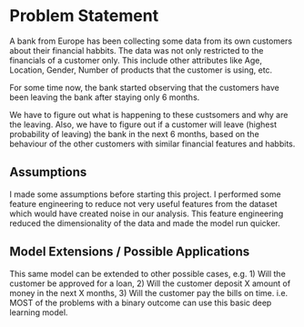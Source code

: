 # Problem Statement

A bank from Europe has been collecting some data from its own customers about their financial habbits. The data was not only restricted to the financials of a customer only. This include other attributes like Age, Location, Gender, Number of products that the customer is using, etc.

For some time now, the bank started observing that the customers have been leaving the bank after staying only 6 months.

We have to figure out what is happening to these custsomers and why are the leaving. Also, we have to figure out if a customer will leave (highest probability of leaving) the bank in the next 6 months, based on the behaviour of the other customers with similar financial features and habbits.

## Assumptions

I made some assumptions before starting this project. I performed some feature engineering to reduce not very useful features from the dataset which would have created noise in our analysis. This feature engineering reduced the dimensionality of the data and made the model run quicker.

## Model Extensions / Possible Applications

This same model can be extended to other possible cases, e.g. 1) Will the customer be approved for a loan, 2) Will the customer deposit X amount of money in the next X months, 3) Will the customer pay the bills on time. i.e. MOST of the problems with a binary outcome can use this basic deep learning model.
